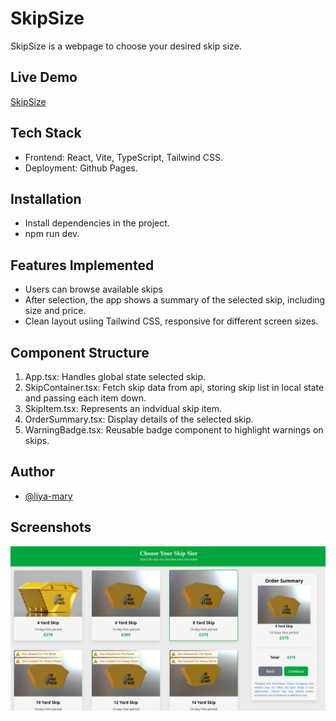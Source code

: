 
# SkipSize

SkipSize is a webpage to choose your desired skip size.

## Live Demo
 [SkipSize](https://liya-mary.github.io/SkipSize/)

## Tech Stack

- Frontend: React, Vite, TypeScript, Tailwind CSS.
- Deployment: Github Pages.

## Installation

- Install dependencies in the project.
- npm run dev.

## Features Implemented

- Users can browse available skips
- After selection, the app shows a summary of the selected skip, including size and price.
- Clean layout usiing Tailwind CSS, responsive for different screen sizes.

## Component Structure

1. App.tsx: Handles global state selected skip.
2. SkipContainer.tsx: Fetch skip data from api, storing skip list in local state and passing each item down.
3. SkipItem.tsx: Represents an indvidual skip item.
4. OrderSummary.tsx: Display details of the selected skip.
5. WarningBadge.tsx: Reusable badge component to highlight warnings on skips.


## Author
- [@liya-mary](https://github.com/liya-mary)


## Screenshots

<div style="display: flex; justify-content: center;">
  <img src="public/app-image.png" width="800" alt="Main View" />
</div>